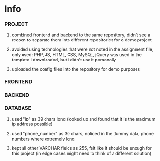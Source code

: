 # Info

### PROJECT

1. combined frontend and backend to the same repository, didn't see a reason to separate them into different repositories for a demo project

2. avoided using technologies that were not noted in the assignment file, only used: PHP, JS, HTML, CSS, MySQL, jQuery was used in the template i downloaded, but i didn't use it personally

3. uploaded the config files into the repository for demo purposes

### FRONTEND

### BACKEND

### DATABASE

1. used "ip" as 39 chars long (looked up and found that it is the maximum ip address possible)

2. used "phone_number" as 30 chars, noticed in the dummy data, phone numbers where extremely long

3. kept all other VARCHAR fields as 255, felt like it should be enough for this project (in edge cases might need to think of a different solution)
